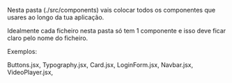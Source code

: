 Nesta pasta (./src/components) vais colocar todos os componentes que usares ao longo da tua aplicação.

Idealmente cada ficheiro nesta pasta só tem 1 componente e isso deve ficar claro pelo nome do ficheiro.

Exemplos:

Buttons.jsx,
Typography.jsx,
Card.jsx,
LoginForm.jsx,
Navbar.jsx,
VideoPlayer.jsx,